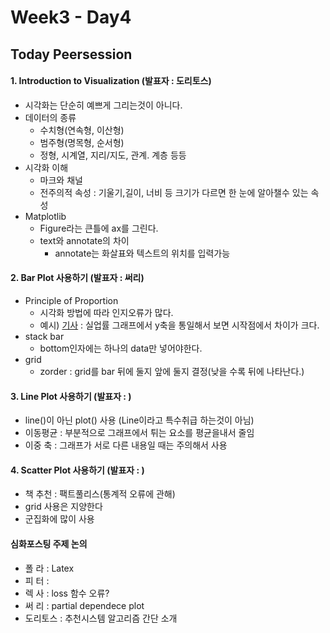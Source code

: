 # Week3 - Day4

## Today Peersession

#### 1. Introduction to Visualization (발표자 : 도리토스)
- 시각화는 단순히 예쁘게 그리는것이 아니다.
- 데이터의 종류
    - 수치형(연속형, 이산형)
    - 범주형(명목형, 순서형)
    - 정형, 시계열, 지리/지도, 관계. 계층 등등
- 시각화 이해
    - 마크와 채널
    - 전주의적 속성 : 기울기,길이, 너비 등 크기가 다르면 한 눈에 알아챌수 있는 속성
- Matplotlib
    - Figure라는 큰틀에 ax를 그린다.
    - text와 annotate의 차이
        - annotate는 화살표와 텍스트의 위치를 입력가능

#### 2. Bar Plot 사용하기 (발표자 : 써리)
- Principle of Proportion
    - 시각화 방법에 따라 인지오류가 많다.
    - 예시) [기사](http://www.ohmynews.com/NWS_Web/View/at_pg.aspx?CNTN_CD=A0002543684&CMPT_CD=TAG_PC) : 실업률 그래프에서 y축을 통일해서 보면 시작점에서 차이가 크다.
- stack bar
    - bottom인자에는 하나의 data만 넣어야한다.
- grid
    - zorder : grid를 bar 뒤에 둘지 앞에 둘지 결정(낮을 수록 뒤에 나타난다.)    

#### 3. Line Plot 사용하기 (발표자 : )
- line()이 아닌 plot() 사용 (Line이라고 특수취급 하는것이 아님)
- 이동평균 : 부분적으로 그래프에서 튀는 요소를 평균을내서 줄임
- 이중 축 : 그래프가 서로 다른 내용일 때는 주의해서 사용

#### 4. Scatter Plot 사용하기 (발표자 : )
- 책 추천 : 팩트풀리스(통계적 오류에 관해)
- grid 사용은 지양한다
- 군집화에 많이 사용

#### 심화포스팅 주제 논의
- 폴   라 : Latex
- 피   터 : 
- 렉   사 : loss 함수 오류?
- 써   리 : partial dependece plot
- 도리토스 : 추천시스템 알고리즘 간단 소개